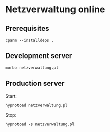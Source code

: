 # Netzverwaltung online

## Prerequisites

    cpanm --installdeps .

## Development server

    morbo netzverwaltung.pl

## Production server

Start:

    hypnotoad netzverwaltung.pl

Stop:

    hypnotoad -s netzverwaltung.pl
